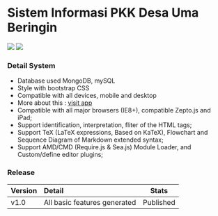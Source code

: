 # Sistem Informasi PKK Desa Uma Beringin
![](https://img.shields.io/github/tag/pandao/editor.md.svg) ![](https://img.shields.io/github/release/pandao/editor.md.svg)
### Detail System

- Database used MongoDB, mySQL
- Style with bootstrap CSS
- Compatible with all devices, mobile and desktop
- More about this : [visit app](http://pkk.umaberingin.desa.id/)
- Compatible with all major browsers (IE8+), compatible Zepto.js and iPad;
- Support identification, interpretation, fliter of the HTML tags;
- Support TeX (LaTeX expressions, Based on KaTeX), Flowchart and Sequence Diagram of Markdown extended syntax;
- Support AMD/CMD (Require.js & Sea.js) Module Loader, and Custom/define editor plugins;

### Release
| Version  | Detail  | Stats |
| :------------ |:-------------| :-----:|
| v1.0      | All basic features generated | Published |


